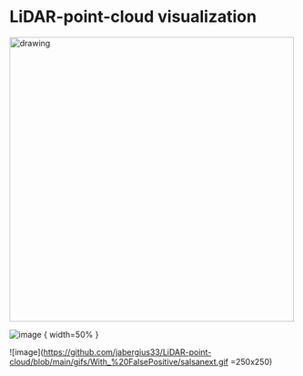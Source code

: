 # LiDAR-point-cloud visualization



<img src="https://github.com/jabergius33/LiDAR-point-cloud/blob/main/gifs/With_%20FalsePositive/cylinder.gif" alt="drawing" width="500"/>

![image](https://github.com/jabergius33/LiDAR-point-cloud/blob/main/gifs/With_%20FalsePositive/cylinder.gif) { width=50% }


![image](https://github.com/jabergius33/LiDAR-point-cloud/blob/main/gifs/With_%20FalsePositive/salsanext.gif =250x250)

